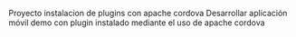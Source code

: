 Proyecto instalacion de plugins con apache cordova
Desarrollar aplicación móvil demo con plugin instalado mediante el uso de apache cordova
